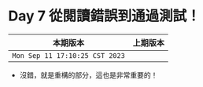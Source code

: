 # Day 7 從閱讀錯誤到通過測試！

|本期版本|上期版本
|:---:|:---:|
`Mon Sep 11 17:10:25 CST 2023` |

* 沒錯，就是重構的部分，這也是非常重要的！